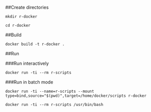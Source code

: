 ##Create directories

```
mkdir r-docker
```

```
cd r-docker
```

##Build

```
docker build -t r-docker .
```


##Run



###Run interactively

```
docker run -ti --rm r-scripts
```
###Run in batch mode

```
docker run -ti --name=r-scripts --mount type=bind,source="$(pwd)",target=/home/docker/scripts r-docker
```

```
docker run -ti --rm r-scripts /usr/bin/bash
```


